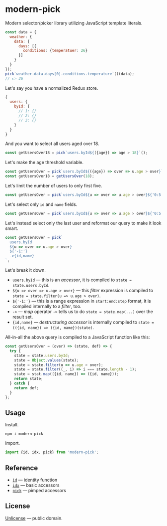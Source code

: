 # modern-pick

Modern selector/picker library utilizing JavaScript template literals.

```js
const data = {
  weather: {
    data: {
      days: [{
        conditions: {temperatuer: 26}
      }]
    }
  }
});
pick`weather.data.days[0].conditions.temperature`()(data);
// 👉 26
```

Let's say you have a normalized Redux store.

```js
{
  users: {
    byId: {
      // 1: {}
      // 2: {}
      // 3: {}
    }
  }
}
```

And you want to select all users aged over 18.

```js
const getUsersOver18 = pick`users.byId${({age}) => age > 18}`();
```

Let's make the age threshold variable.

```js
const getUsersOver = pick`users.byId${({age}) => over => u.age > over}`;
const getUsersOver18 = getUsersOver(18);
```

Let's limit the number of users to only first five.

```js
const getUsersOver = pick`users.byId${u => over => u.age > over}${'0:5'}`;
```

Let's select only `id` and `name` fields.

```js
const getUsersOver = pick`users.byId${u => over => u.age > over}${'0:5'}->{id,name}`;
```

Let's instead select only the last user and reformat our query to make it look smart.

```js
const getUsersOver = pick`
  users.byId
  ${u => over => u.age > over}
  ${'-1:'}
  ->{id,name}
`;
```

Let's break it down.

- `users.byId` &mdash; this is an *accessor*, it is compiled to `state = state.users.byId`.
- `${u => over => u.age > over}` &mdash; this *filter* expression is compiled to `state = state.filter(u => u.age > over)`.
- `${'-1:'}` &mdash; this is a range expression in `start:end:step` format, it is compiled internally to a *filter*, too.
- `->` &mdash; *map* operator `->` tells us to do `state = state.map(...)` over the result set.
- `{id,name}` &mdash; *destructuring accessor* is internally compiled to `state = (({id, name}) => ({id, name})(state)`.

All-in-all the above query is compiled to a JavaScript function like this:

```js
const getUsersOver = (over) => (state, def) => {
  try {
    state = state.users.byId;
    state = Object.values(state);
    state = state.filter(u => u.age > over);
    state = state.filter((_, i) => i === state.length - 1);
    state = stat.map(({id, name}) => ({id, name}));
    return state;
  } catch {
    return def;
  }
};
```


## Usage

Install.

```shell
npm i modern-pick
```

Import.

```js
import {id, idx, pick} from 'modern-pick';
```


## Reference

- [`id`](./docs/id.md) &mdash; identity function
- [`idx`](./docs/idx.md) &mdash; basic accessors
- [`pick`](./docs/pick.md) &mdash; pimped accessors


## License

[Unlicense](LICENSE) &mdash; public domain.
